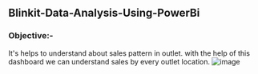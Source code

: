 ## Blinkit-Data-Analysis-Using-PowerBi
### Objective:-
It's helps to understand about sales pattern in outlet. with the help of this dashboard we can understand sales by every outlet location.
![image](https://github.com/user-attachments/assets/4cd5952c-534a-477b-88c4-255cad076189)
